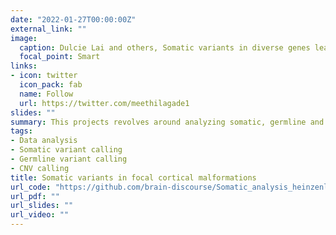 ```yaml
---
date: "2022-01-27T00:00:00Z"
external_link: ""
image:
  caption: Dulcie Lai and others, Somatic variants in diverse genes leads to a spectrum of focal cortical malformations, Brain, Volume 145, Issue 8, August 2022, Pages 2704–2720,
  focal_point: Smart
links:
- icon: twitter
  icon_pack: fab
  name: Follow
  url: https://twitter.com/meethilagade1
slides: ""
summary: This projects revolves around analyzing somatic, germline and structural variants in focal cortical malformations using whole exome sequencing data.
tags:
- Data analysis
- Somatic variant calling
- Germline variant calling
- CNV calling
title: Somatic variants in focal cortical malformations
url_code: "https://github.com/brain-discourse/Somatic_analysis_heinzenlab"
url_pdf: ""
url_slides: ""
url_video: ""
---
```


